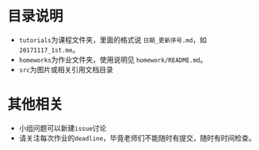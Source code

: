 # 目录说明
- `tutorials`为课程文件夹，里面的格式说 `日期_更新序号.md`，如`20171117_1st.me`。
- `homeworks`为作业文件夹，使用说明见 `homework/README.md`。
- `src`为图片或相关引用文档目录

# 其他相关
* 小组问题可以新建`issue`讨论
* 请关注每次作业的`deadline`，毕竟老师们不能随时有提交，随时有时间检查。
